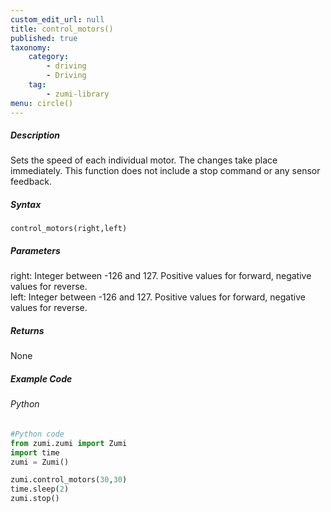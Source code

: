 ```yaml
---
custom_edit_url: null
title: control_motors()
published: true
taxonomy:
    category:
        - driving
        - Driving
    tag:
        - zumi-library
menu: circle()
---
```

##### Description
Sets the speed of each individual motor. The changes take place immediately. This function does not include a stop command or any sensor feedback.

##### Syntax
```control_motors(right,left)```<br />

##### Parameters
right: Integer between -126 and 127. Positive values for forward, negative values for reverse.<br />
left: Integer between -126 and 127. Positive values for forward, negative values for reverse.<br />

##### Returns
None

##### Example Code
###### Python
```python
#Python code
from zumi.zumi import Zumi
import time
zumi = Zumi()

zumi.control_motors(30,30)
time.sleep(2)
zumi.stop()
```